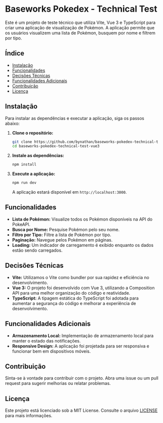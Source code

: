 
# Baseworks Pokedex - Technical Test

Este é um projeto de teste técnico que utiliza Vite, Vue 3 e TypeScript para criar uma aplicação de visualização de Pokémon. A aplicação permite que os usuários visualizem uma lista de Pokémon, busquem por nome e filtrem por tipo.

## Índice

- [Instalação](#instalação)
- [Funcionalidades](#funcionalidades)
- [Decisões Técnicas](#decisões-técnicas)
- [Funcionalidades Adicionais](#funcionalidades-adicionais)
- [Contribuição](#contribuição)
- [Licença](#licença)

## Instalação

Para instalar as dependências e executar a aplicação, siga os passos abaixo:

1. **Clone o repositório:**
   ```bash
   git clone https://github.com/bynathan/baseworks-pokedex-technical-test-vue3.git
   cd baseworks-pokedex-technical-test-vue3
   ```

2. **Instale as dependências:**
   ```bash
   npm install
   ```

3. **Execute a aplicação:**
   ```bash
   npm run dev
   ```

   A aplicação estará disponível em `http://localhost:3000`.

## Funcionalidades

- **Lista de Pokémon:** Visualize todos os Pokémon disponíveis na API do PokeAPI.
- **Busca por Nome:** Pesquise Pokémon pelo seu nome.
- **Filtro por Tipo:** Filtre a lista de Pokémon por tipo.
- **Paginação:** Navegue pelos Pokémon em páginas.
- **Loading:** Um indicador de carregamento é exibido enquanto os dados estão sendo carregados.

## Decisões Técnicas

- **Vite:** Utilizamos o Vite como bundler por sua rapidez e eficiência no desenvolvimento.
- **Vue 3:** O projeto foi desenvolvido com Vue 3, utilizando a Composition API para uma melhor organização do código e reatividade.
- **TypeScript:** A tipagem estática do TypeScript foi adotada para aumentar a segurança do código e melhorar a experiência de desenvolvimento.

## Funcionalidades Adicionais

- **Armazenamento Local:** Implementação de armazenamento local para manter o estado das notificações.
- **Responsive Design:** A aplicação foi projetada para ser responsiva e funcionar bem em dispositivos móveis.

## Contribuição

Sinta-se à vontade para contribuir com o projeto. Abra uma issue ou um pull request para sugerir melhorias ou relatar problemas.

## Licença

Este projeto está licenciado sob a MIT License. Consulte o arquivo [LICENSE](LICENSE) para mais informações.
